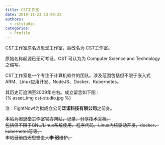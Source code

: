 ```yaml
---
title: CST工作室
date: 2019-11-23 13:09:23
authors:
  - cststudio
categories:
  - Profile
---
```


CST工作室原名迟思堂工作室，后改名为 CST工作室。  

原始名称起源已无可考证。CST 可认为为 Computer Science and Technology 之缩写。  

CST工作室是一个专注于计算机软件的团队。涉及范围包括但不限于嵌入式ARM、Linux应用开发、NodeJS、Docker、Kubernetes。  

<!-- more -->

其历史可追溯至2009年左右。成立留念如下图：  
{% asset_img cst-studio.jpg %}

注：FightNow!为拟成立公司<strong>泛诺科技有限公司</strong>之前身。  


~~本站为迟思堂工作室官方网站，记录、分享技术文档。  
包括但不限于GNU/Linux系统使用、程序代码，Linux内核驱动开发，docker、kubernetes等等。  
本站目前由迟思堂主人<strong>李 迟</strong>维护。~~